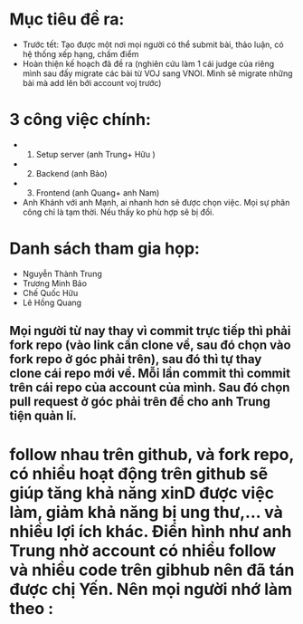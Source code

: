 Mục tiêu đề ra:
===============
- Trước tết: Tạo được một nơi mọi người có thể submit bài, thảo luận, có hệ thống xếp hạng, chấm điểm
- Hoàn thiện kế hoạch đã đề ra (nghiên cứu làm 1 cái judge của riêng mình sau đấy migrate các bài từ VOJ sang VNOI. Mình sẽ migrate những bài mà add lên bởi account voj trước)

3 công việc chính:
===============
- 1. Setup server (anh Trung+ Hữu )
- 2. Backend (anh Bảo)
- 3. Frontend (anh Quang+ anh Nam)
- Anh Khánh với anh Mạnh, ai nhanh hơn sẽ được chọn việc. Mọi sự phân công chỉ là tạm thời. Nếu thấy ko phù hợp sẽ bị đổi.

Danh sách tham gia họp:
============================
- Nguyễn Thành Trung
- Trương Minh Bảo
- Chế Quốc Hữu
- Lê Hồng Quang


## Mọi người từ nay thay vì commit trực tiếp thì phải fork repo (vào link cần clone về, sau đó chọn vào fork repo ở góc phải trên), sau đó thì tự thay clone cái repo mới về. Mỗi lần commit thì commit trên cái repo của account của mình. Sau đó chọn pull request ở góc phải trên để cho anh Trung tiện quản lí.


# follow nhau trên github, và fork repo, có nhiều hoạt động trên github sẽ giúp tăng khả năng xinD được việc làm, giảm khả năng bị ung thư,... và nhiều lợi ích khác. Điển hình như anh Trung nhờ account có nhiều follow và nhiều code trên gibhub nên đã tán được chị Yến. Nên mọi người nhớ làm theo :
